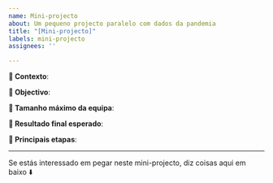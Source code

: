 ```yaml
---
name: Mini-projecto
about: Um pequeno projecto paralelo com dados da pandemia
title: "[Mini-projecto]"
labels: mini-projecto
assignees: ''

---
```


**🤔 Contexto**:

**🥅 Objectivo**:

**👥 Tamanho máximo da equipa**:

**🎯 Resultado final esperado**: 

**🧱 Principais etapas**:

--- 

Se estás interessado em pegar neste mini-projecto, diz coisas aqui em baixo ⬇️

